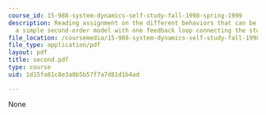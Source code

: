 ```yaml
---
course_id: 15-988-system-dynamics-self-study-fall-1998-spring-1999
description: Reading assignment on the different behaviors that can be generated by
  a simple second-order model with one feedback loop connecting the stocks.
file_location: /coursemedia/15-988-system-dynamics-self-study-fall-1998-spring-1999/1d15fa81c8e3a0b5b57f7a7d81d1b4ad_second.pdf
file_type: application/pdf
layout: pdf
title: second.pdf
type: course
uid: 1d15fa81c8e3a0b5b57f7a7d81d1b4ad

---
```

None